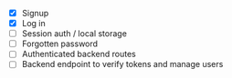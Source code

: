 - [x] Signup
- [x] Log in
- [ ] Session auth / local storage
- [ ] Forgotten password
- [ ] Authenticated backend routes
- [ ] Backend endpoint to verify tokens and manage users